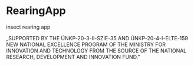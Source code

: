 # RearingApp

insect rearing app

„SUPPORTED BY THE ÚNKP-20-3-II-SZIE-35 AND ÚNKP-20-4-I-ELTE-159 NEW NATIONAL EXCELLENCE PROGRAM OF THE MINISTRY FOR INNOVATION AND TECHNOLOGY
FROM THE SOURCE OF THE NATIONAL RESEARCH, DEVELOPMENT AND INNOVATION FUND.”
